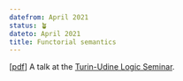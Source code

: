 ```yaml
---
datefrom: April 2021
status: 🪴
dateto: April 2021
title: Functorial semantics
---
```


[[pdf](stuff/funsempar.pdf)] A talk at the [Turin-Udine Logic Seminar](http://torino.logicgroup.altervista.org/torino/seminars.php).
